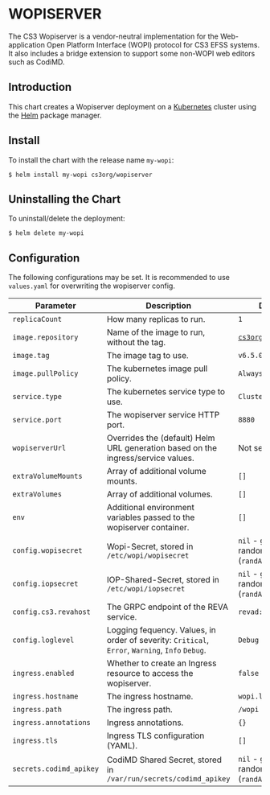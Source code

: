 # WOPISERVER

The CS3 Wopiserver is a vendor-neutral implementation for the Web-application Open Platform Interface (WOPI) protocol for CS3 EFSS systems.
It also includes a bridge extension to support some non-WOPI web editors such as CodiMD.

## Introduction

This chart creates a Wopiserver deployment on a [Kubernetes](http://kubernetes.io) cluster using the [Helm](https://helm.sh) package manager.

## Install

To install the chart with the release name `my-wopi`:

```console
$ helm install my-wopi cs3org/wopiserver
```

## Uninstalling the Chart

To uninstall/delete the deployment:

```console
$ helm delete my-wopi
```

## Configuration

The following configurations may be set. It is recommended to use `values.yaml` for overwriting the wopiserver config.

| Parameter                                         | Description                                                                                         | Default                                                                                                                 |
| ------------------------------------------------- | --------------------------------------------------------------------------------------------------- | ----------------------------------------------------------------------------------------------------------------------- |
| `replicaCount`                                    | How many replicas to run.                                                                           | `1`                                                                                                                     |
| `image.repository`                                | Name of the image to run, without the tag.                                                          | [`cs3org/wopiserver`](https://hub.docker.com/r/cs3org/wopiserver)                                                       |
| `image.tag`                                       | The image tag to use.                                                                               | `v6.5.0`                                                                                                                |
| `image.pullPolicy`                                | The kubernetes image pull policy.                                                                   | `Always`                                                                                                                |
| `service.type`                                    | The kubernetes service type to use.                                                                 | `ClusterIP`                                                                                                             |
| `service.port`                                    | The wopiserver service HTTP port.                                                                   | `8880`                                                                                                                  |
| `wopiserverUrl`                                   | Overrides the (default) Helm URL generation based on the ingress/service values.                    | Not set                                                                                                                 |
| `extraVolumeMounts`                               | Array of additional volume mounts.                                                                  | `[]`                                                                                                                    |
| `extraVolumes`                                    | Array of additional volumes.                                                                        | `[]`                                                                                                                    |
| `env`                                             | Additional environment variables passed to the wopiserver container.                                | `[]`                                                                                                                    |
| `config.wopisecret`                               | Wopi-Secret, stored in `/etc/wopi/wopisecret`                                                       | `nil` - generates a random secret (`randAlphaNum 24`)                                                                   |
| `config.iopsecret`                                | IOP-Shared-Secret, stored in `/etc/wopi/iopsecret`                                                  | `nil` - generates a random secret (`randAlphaNum 24`)                                                                   |
| `config.cs3.revahost`                             | The GRPC endpoint of the REVA service.                                                              | `revad:19000`                                                                                                           |
| `config.loglevel`                                 | Logging fequency. Values, in order of severity: `Critical`, `Error`, `Warning`, `Info` `Debug`.     | `Debug`                                                                                                                 |
| `ingress.enabled`                                 | Whether to create an Ingress resource to access the wopiserver.                                     | `false`                                                                                                                 |
| `ingress.hostname`                                | The ingress hostname.                                                                               | `wopi.local`                                                                                                            |
| `ingress.path`                                    | The ingress path.                                                                                   | `/wopi`                                                                                                                 |
| `ingress.annotations`                             | Ingress annotations.                                                                                | `{}`                                                                                                                    |
| `ingress.tls`                                     | Ingress TLS configuration (YAML).                                                                   | `[]`                                                                                                                    |
| `secrets.codimd_apikey`                           | CodiMD Shared Secret, stored in `/var/run/secrets/codimd_apikey`                                    | `nil` - generates a random secret (`randAlphaNum 24`)                                                                   |
